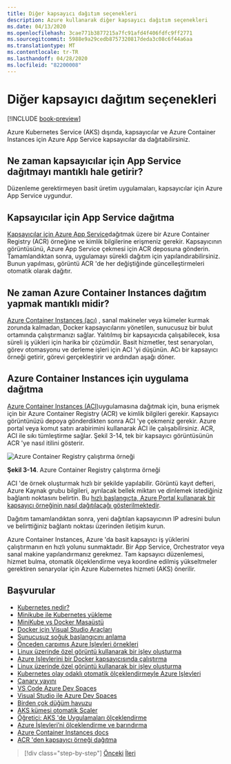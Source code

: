 ```yaml
---
title: Diğer kapsayıcı dağıtım seçenekleri
description: Azure kullanarak diğer kapsayıcı dağıtım seçenekleri
ms.date: 04/13/2020
ms.openlocfilehash: 3cae771b3877215a7fc91afd4f406fdfc9ff2771
ms.sourcegitcommit: 5988e9a29cedb8757320817deda3c08c6f44a6aa
ms.translationtype: MT
ms.contentlocale: tr-TR
ms.lasthandoff: 04/28/2020
ms.locfileid: "82200008"
---
```

# <a name="other-container-deployment-options"></a>Diğer kapsayıcı dağıtım seçenekleri

[!INCLUDE [book-preview](../../../includes/book-preview.md)]

Azure Kubernetes Service (AKS) dışında, kapsayıcılar ve Azure Container Instances için Azure App Service kapsayıcılar da dağıtabilirsiniz.

## <a name="when-does-it-make-sense-to-deploy-to-app-service-for-containers"></a>Ne zaman kapsayıcılar için App Service dağıtmayı mantıklı hale getirir?

Düzenleme gerektirmeyen basit üretim uygulamaları, kapsayıcılar için Azure App Service uygundur.

## <a name="how-to-deploy-to-app-service-for-containers"></a>Kapsayıcılar için App Service dağıtma

[Kapsayıcılar için Azure App Service](https://azure.microsoft.com/services/app-service/containers/)dağıtmak üzere bir Azure Container Registry (ACR) örneğine ve kimlik bilgilerine erişmeniz gerekir. Kapsayıcının görüntüsünü, Azure App Service çekmesi için ACR deposuna gönderin. Tamamlandıktan sonra, uygulamayı sürekli dağıtım için yapılandırabilirsiniz. Bunun yapılması, görüntü ACR 'de her değiştiğinde güncelleştirmeleri otomatik olarak dağıtır.

## <a name="when-does-it-make-sense-to-deploy-to-azure-container-instances"></a>Ne zaman Azure Container Instances dağıtım yapmak mantıklı midir?

[Azure Container Instances (acı)](https://azure.microsoft.com/services/container-instances/) , sanal makineler veya kümeler kurmak zorunda kalmadan, Docker kapsayıcılarını yönetilen, sunucusuz bir bulut ortamında çalıştırmanızı sağlar. Yalıtılmış bir kapsayıcıda çalışabilecek, kısa süreli iş yükleri için harika bir çözümdür. Basit hizmetler, test senaryoları, görev otomasyonu ve derleme işleri için ACI 'yi düşünün. ACı bir kapsayıcı örneği getirir, görevi gerçekleştirir ve ardından aşağı döner.

## <a name="how-to-deploy-an-app-to-azure-container-instances"></a>Azure Container Instances için uygulama dağıtma

[Azure Container Instances (ACI)](https://docs.microsoft.com/azure/container-instances/)uygulamasına dağıtmak için, buna erişmek için bir Azure Container Registry (ACR) ve kimlik bilgileri gerekir. Kapsayıcı görüntünüzü depoya gönderdikten sonra ACI 'ye çekmeniz gerekir. Azure portal veya komut satırı arabirimini kullanarak ACI ile çalışabilirsiniz. ACR, ACI ile sıkı tümleştirme sağlar. Şekil 3-14, tek bir kapsayıcı görüntüsünün ACR 'ye nasıl itilini gösterir.

![Azure Container Registry çalıştırma örneği](./media/acr-runinstance-contextmenu.png)

**Şekil 3-14**. Azure Container Registry çalıştırma örneği

ACI 'de örnek oluşturmak hızlı bir şekilde yapılabilir. Görüntü kayıt defteri, Azure Kaynak grubu bilgileri, ayrılacak bellek miktarı ve dinlemek istediğiniz bağlantı noktasını belirtin. Bu [hızlı başlangıçta, Azure Portal kullanarak bir kapsayıcı örneğinin nasıl dağıtılacağı gösterilmektedir](https://docs.microsoft.com/azure/container-instances/container-instances-quickstart-portal).

Dağıtım tamamlandıktan sonra, yeni dağıtılan kapsayıcının IP adresini bulun ve belirttiğiniz bağlantı noktası üzerinden iletişim kurun.

Azure Container Instances, Azure 'da basit kapsayıcı iş yüklerini çalıştırmanın en hızlı yolunu sunmaktadır. Bir App Service, Orchestrator veya sanal makine yapılandırmanız gerekmez. Tam kapsayıcı düzenlemesi, hizmet bulma, otomatik ölçeklendirme veya koordine edilmiş yükseltmeler gerektiren senaryolar için Azure Kubernetes hizmeti (AKS) önerilir.

## <a name="references"></a>Başvurular

- [Kubernetes nedir?](https://blog.newrelic.com/engineering/what-is-kubernetes/)
- [Minikube ile Kubernetes yükleme](https://kubernetes.io/docs/setup/learning-environment/minikube/)
- [MiniKube vs Docker Masaüstü](https://medium.com/containers-101/local-kubernetes-for-windows-minikube-vs-docker-desktop-25a1c6d3b766)
- [Docker için Visual Studio Araçları](https://docs.microsoft.com/dotnet/standard/containerized-lifecycle-architecture/design-develop-containerized-apps/visual-studio-tools-for-docker)
- [Sunucusuz soğuk başlangıcını anlama](https://azure.microsoft.com/blog/understanding-serverless-cold-start/)
- [Önceden çarpımış Azure Işlevleri örnekleri](https://docs.microsoft.com/azure/azure-functions/functions-premium-plan#pre-warmed-instances)
- [Linux üzerinde özel görüntü kullanarak bir işlev oluşturma](https://docs.microsoft.com/azure/azure-functions/functions-create-function-linux-custom-image)
- [Azure Işlevlerini bir Docker kapsayıcısında çalıştırma](https://markheath.net/post/azure-functions-docker)
- [Linux üzerinde özel görüntü kullanarak bir işlev oluşturma](https://docs.microsoft.com/azure/azure-functions/functions-create-function-linux-custom-image)
- [Kubernetes olay odaklı otomatik ölçeklendirmeyle Azure Işlevleri](https://docs.microsoft.com/azure/azure-functions/functions-kubernetes-keda)
- [Canary yayını](https://martinfowler.com/bliki/CanaryRelease.html)
- [VS Code Azure Dev Spaces](https://docs.microsoft.com/azure/dev-spaces/quickstart-netcore)
- [Visual Studio ile Azure Dev Spaces](https://docs.microsoft.com/azure/dev-spaces/quickstart-netcore-visualstudio)
- [Birden çok düğüm havuzu](https://docs.microsoft.com/azure/aks/use-multiple-node-pools)
- [AKS kümesi otomatik Scaler](https://docs.microsoft.com/azure/aks/cluster-autoscaler)
- [Öğretici: AKS 'de Uygulamaları ölçeklendirme](https://docs.microsoft.com/azure/aks/tutorial-kubernetes-scale)
- [Azure İşlevleri’ni ölçeklendirme ve barındırma](https://docs.microsoft.com/azure/azure-functions/functions-scale)
- [Azure Container Instances docs](https://docs.microsoft.com/azure/container-instances/)
- [ACR 'den kapsayıcı örneği dağıtma](https://docs.microsoft.com/azure/container-instances/container-instances-using-azure-container-registry#deploy-with-azure-portal)

>[!div class="step-by-step"]
>[Önceki](scale-containers-serverless.md)
>[İleri](communication-patterns.md)
